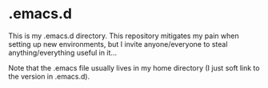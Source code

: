 .emacs.d
========

This is my .emacs.d directory.  This repository mitigates my pain when setting up new
environments, but I invite anyone/everyone to steal anything/everything useful in it...

Note that the .emacs file usually lives in my home directory (I just soft link to the 
version in .emacs.d).

